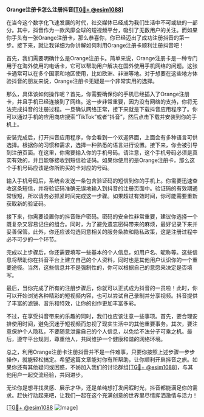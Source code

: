 **Orange注册卡怎么注册抖音[[TG💪+ @esim1088](https://t.me/s/esim1088)]**

在当今这个数字化飞速发展的时代，社交媒体已经成为我们生活中不可或缺的一部分。其中，抖音作为一款风靡全球的短视频平台，吸引了无数用户的关注。而如果你手头有一张Orange注册卡，那么恭喜你，你已经迈出了成功注册抖音的第一步。接下来，就让我详细为你讲解如何利用Orange注册卡顺利注册抖音吧！

首先，我们需要明确什么是Orange注册卡。简单来说，Orange注册卡是一种专门用于在海外使用的电话卡，它可以帮助用户解决在国外使用手机网络的问题。这张卡通常可以在多个国家和地区使用，比如欧洲、非洲等地。对于想要在这些地方体验抖音的朋友来说，Orange注册卡无疑是一个非常实用的选择。

那么，具体该如何操作呢？首先，你需要确保你的手机已经插入了Orange注册卡，并且手机已经连接到了网络。这一步非常重要，因为没有网络的支持，你将无法完成抖音的注册过程。一旦确认网络正常，接下来就是下载抖音应用程序了。你可以通过手机的应用商店搜索“TikTok”或者“抖音”，然后点击下载并安装到你的手机上。

安装完成后，打开抖音应用程序，你会看到一个欢迎界面，上面会有多种语言可供选择。根据你的习惯和需求，选择一种熟悉的语言进行设置。接下来，你会被引导到注册页面。在这里，你需要输入你的手机号码。请注意，这个手机号码必须是真实有效的，并且能够接收到短信验证码。如果你使用的是Orange注册卡，那么这个手机号码应该是你所购买的卡对应的号码。

输入手机号码后，系统会发送一条包含验证码的短信到你的手机上。你需要迅速查收这条短信，并将验证码准确无误地输入到抖音的注册页面中。验证码的有效期通常很短，所以请务必抓紧时间完成这一步骤。如果超过有效时间，你可能需要重新获取新的验证码。

接下来，你需要设置你的抖音账户密码。密码的安全性非常重要，建议你选择一个既复杂又容易记住的组合。同时，为了避免遗忘密码带来的麻烦，最好记录下来并妥善保管。此外，你还应该勾选同意相关的服务条款和隐私政策，这是注册过程中必不可少的一个环节。

完成以上步骤后，你还需要填写一些基本的个人信息，如用户名、昵称等。这些信息将帮助你在抖音平台上建立自己的个人资料，同时也是其他用户认识你的一个重要途径。当然，这些信息并不是强制性的，你可以根据自己的意愿来决定是否填写。

最后，当你完成了所有的注册步骤后，你就可以正式成为抖音的一员啦！此时，你可以开始浏览各种精彩的短视频内容，也可以尝试自己录制并分享视频。抖音提供了丰富的滤镜、音乐和特效，让你的创作更加丰富多彩。

不过，在享受抖音带来的乐趣的同时，我们也应该注意一些事项。首先，要合理安排使用时间，避免沉迷于短视频而忽视了现实生活中的其他重要事务。其次，要注意保护个人隐私，不要随意泄露自己的个人信息，以免给不法分子可乘之机。最后，遵守平台规则，尊重他人，共同维护一个健康和谐的网络环境。

总之，利用Orange注册卡注册抖音并不是一件难事，只要你按照上述步骤一步步操作，就能轻松搞定。希望这篇文章能对你有所帮助，让你顺利开启抖音之旅。如果你还有其他疑问或困惑，不妨加入我们的讨论群组[[TG💪+ @esim1088](https://t.me/s/esim1088)]，与其他用户一起交流经验，共同进步。

无论你是想寻找灵感、展示才华，还是单纯想打发闲暇时光，抖音都能满足你的需求。赶快行动起来吧，让我们一起在这个充满创意的世界里尽情挥洒激情与活力！

[[TG💪+ @esim1088](https://t.me/s/esim1088) ![Image](https://i.postimg.cc/4NQfJmqS/Snipaste-2025-05-13-00-14-12.png)]
